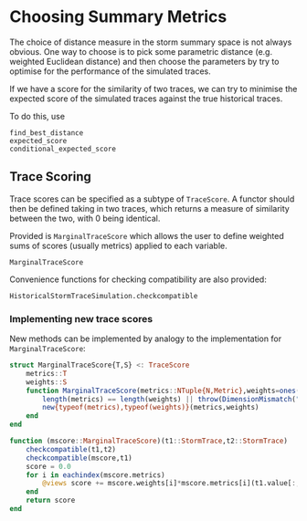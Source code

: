 # Choosing Summary Metrics

The choice of distance measure in the storm summary space is not always obvious.
One way to choose is to pick some parametric distance (e.g. weighted Euclidean distance) and then choose the parameters by try to optimise for the performance of the simulated traces.

If we have a score for the similarity of two traces, we can try to minimise the expected score of the simulated traces against the true historical traces.

To do this, use

```@docs
find_best_distance
expected_score
conditional_expected_score
```

## Trace Scoring

Trace scores can be specified as a subtype of `TraceScore`.
A functor should then be defined taking in two traces, which returns a measure of similarity between the two, with 0 being identical.

Provided is `MarginalTraceScore` which allows the user to define weighted sums of scores (usually metrics) applied to each variable.

```@docs
MarginalTraceScore
```

Convenience functions for checking compatibility are also provided:

```@docs
HistoricalStormTraceSimulation.checkcompatible
```

### Implementing new trace scores

New methods can be implemented by analogy to the implementation for `MarginalTraceScore`:

```julia
struct MarginalTraceScore{T,S} <: TraceScore
    metrics::T
    weights::S
    function MarginalTraceScore(metrics::NTuple{N,Metric},weights=ones(length(metrics))) where {N}
        length(metrics) == length(weights) || throw(DimensionMismatch("weights and metrics should be same length."))
        new{typeof(metrics),typeof(weights)}(metrics,weights)
    end
end

function (mscore::MarginalTraceScore)(t1::StormTrace,t2::StormTrace)
    checkcompatible(t1,t2)
    checkcompatible(mscore,t1)
    score = 0.0
    for i in eachindex(mscore.metrics)
        @views score += mscore.weights[i]*mscore.metrics[i](t1.value[:,i],t2.value[:,i])
    end
    return score
end
```

